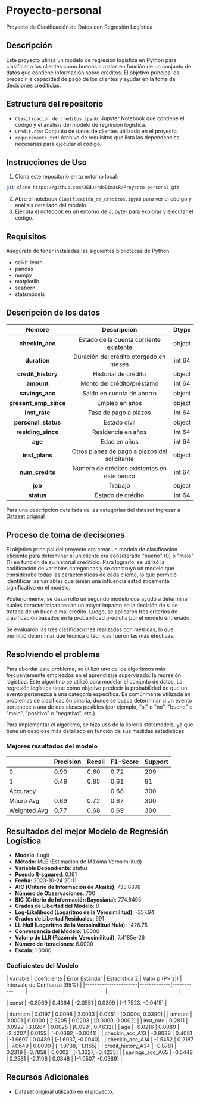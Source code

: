 # Proyecto-personal
Proyecto de Clasificación de Datos con Regresión Logística 

## Descripción
Este proyecto utiliza un modelo de regresión logística en Python para clasificar a los clientes como buenos o malos en función de un conjunto de datos que contiene información sobre créditos. El objetivo
principal es predecir la capacidad de pago de los clientes y ayudar en la toma de decisiones crediticias.

## Estructura del repositorio
- `Clasificación_de_créditos.ipynb`: Jupyter Notebook que contiene el código y el análisis del modelo de regresión logística.
- `Credit.csv`: Conjunto de datos de clientes utilizado en el proyecto.
- `requirements.txt`: Archivo de requisitos que lista las dependencias necesarias para ejecutar el código.

## Instrucciones de Uso
1. Clona este repositorio en tu entorno local:

```bash
git clone https://github.com/JEduardoDimasR/Proyecto-personal.git
```
2. Abre el notebook `Clasificación_de_créditos.ipynb` para ver el código y análisis detallado del modelo.
3. Ejecuta el notebook en un entorno de Jupyter para explorar y ejecutar el código.

## Requisitos
Asegúrate de tener instaladas las siguientes bibliotecas de Python:
- scikit-learn
- pandas
- numpy
- matplotlib
- seaborn
- statsmodels

## Descripción de los datos

| **Nombre**   | **Descripción** | **Dtype**|
| :--------: | :----:| :------: |
| **checkin_acc**     | Estado de la cuenta corriente existente  | object |
| **duration**    | Duración del crédito otorgado en meses   | int 64 |
| **credit_history**  | Historial de crédito  | object |
| **amount**  | Monto del crédito/préstamo| int 64 |
| **savings_acc**  | Saldo en cuenta de ahorro   | object |
| **present_emp_since**  | Empleo en años  | object |
| **inst_rate**  |Tasa de pago a plazos  | int 64 |
| **personal_status**  | Estado civil  | object |
| **residing_since**  | Residencia en años   | int 64 |
| **age**  | Edad en años  | int 64 |
| **inst_plans**  | Otros planes de pago a plazos del solicitante| object |
| **num_credits**  | Número de créditos existentes en este banco | int 64 |
| **job**  | Trabajo | object |
| **status**  | Estado de crédito  | int 64 |

Para una descripción detallada de las categorías del dataset ingresar a [Dataset original](https://archive.ics.uci.edu/dataset/144/statlog+german+credit+data)

## Proceso de toma de decisiones

El objetivo principal del proyecto era crear un modelo de clasificación eficiente para determinar si un cliente era considerado "bueno" (0) o "malo" (1) en función de su historial crediticio. Para lograrlo, se utilizó la codificación de variables categóricas y se construyó un modelo que consideraba todas las características de cada cliente, lo que permitió identificar las variables que tenían una influencia estadísticamente significativa en el modelo.

Posteriormente, se desarrolló un segundo modelo que ayudó a determinar cuáles características tenían un mayor impacto en la decisión de si se trataba de un buen o mal crédito. Luego, se aplicaron tres criterios de clasificación basados en la probabilidad predicha por el modelo entrenado.

Se evaluaron las tres clasificaciones realizadas con métricas, lo que permitió determinar qué técnica o técnicas fueron las más efectivas.


## Resolviendo el problema

Para abordar este problema, se utilizó uno de los algoritmos más frecuentemente empleados en el aprendizaje supervisado: la regresión logística. Este algoritmo se utilizó para modelar el conjunto de datos. La regresión logística tiene como objetivo predecir la probabilidad de que un evento pertenezca a una categoría específica. Es comúnmente utilizada en problemas de clasificación binaria, donde se busca determinar si un evento pertenece a una de dos clases posibles (por ejemplo, "sí" o "no", "bueno" o "malo", "positivo" o "negativo", etc.).

Para implementar el algoritmo, se hizo uso de la librería statsmodels, ya que tiene un desglose más detallado en función de sus medidas estadísticas.

### Mejores resultados del modelo

|      | Precision | Recall | F1-Score | Support |
|------|-----------|--------|----------|---------|
| 0    | 0.90      | 0.60   | 0.72     | 209     |
| 1    | 0.48      | 0.85   | 0.61     | 91      |
| Accuracy  |         |         | 0.68  | 300  |
| Macro Avg | 0.69    | 0.72   | 0.67     | 300    |
| Weighted Avg | 0.77  | 0.68   | 0.69     | 300     |

## Resultados del mejor Modelo de Regresión Logística

- **Modelo**: Logit
- **Método**: MLE (Estimación de Máxima Verosimilitud)
- **Variable Dependiente**: status
- **Pseudo R-squared**: 0.161
- **Fecha**: 2023-10-24 20:11
- **AIC (Criterio de Información de Akaike)**: 733.8898
- **Número de Observaciones**: 700
- **BIC (Criterio de Información Bayesiana)**: 774.8495
- **Grados de Libertad del Modelo**: 8
- **Log-Likelihood (Logaritmo de la Verosimilitud)**: -357.94
- **Grados de Libertad Residuales**: 691
- **LL-Null (Logaritmo de la Verosimilitud Nula)**: -426.75
- **Convergencia del Modelo**: 1.0000
- **Valor p de LLR (Razón de Verosimilitud)**: 7.4185e-26
- **Número de Iteraciones**: 6.0000
- **Escala**: 1.0000

### Coeficientes del Modelo 

| Variable             | Coeficiente | Error Estándar | Estadística Z | Valor p (P>|z|) | Intervalo de Confianza (95%) |
|----------------------|-------------|----------------|---------------|-----------------|------------------------------|

| const                | -0.8969     | 0.4364         | -2.0551       | 0.0399          | [-1.7523, -0.0415]           |

| duration             | 0.0197      | 0.0098         | 2.0033        | 0.0451          | [0.0004, 0.0390]              |
| amount               | 0.0001      | 0.0000         | 2.3205        | 0.0203          | [0.0000, 0.0002]              |
| inst_rate            | 0.2811      | 0.0929         | 3.0264        | 0.0025          | [0.0991, 0.4632]              |
| age                  | -0.0216     | 0.0089         | -2.4207       | 0.0155          | [-0.0392, -0.0041]            |
| checkin_acc_A13      | -0.8038     | 0.4081         | -1.9697       | 0.0489          | [-1.6037, -0.0040]            |
| checkin_acc_A14      | -1.5452     | 0.2187         | -7.0649       | 0.0000          | [-1.9738, -1.1165]            |
| credit_history_A34   | -0.8781     | 0.2319         | -3.7858       | 0.0002          | [-1.3327, -0.4235]            |
| savings_acc_A65      | -0.5448     | 0.2581         | -2.1108       | 0.0348          | [-1.0507, -0.0389]            |





## Recursos Adicionales
- [Dataset original](https://archive.ics.uci.edu/dataset/144/statlog+german+credit+data) utilizado en el proyecto.

     


